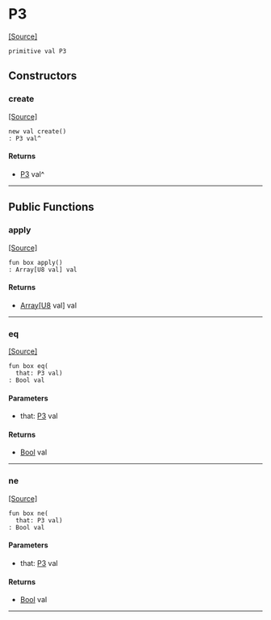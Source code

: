 # P3
<span class="source-link">[[Source]](src/mqtt-assembler/tests.md#L-0-11)</span>
```pony
primitive val P3
```

## Constructors

### create
<span class="source-link">[[Source]](src/mqtt-assembler/tests.md#L-0-11)</span>


```pony
new val create()
: P3 val^
```

#### Returns

* [P3](mqtt-assembler-P3.md) val^

---

## Public Functions

### apply
<span class="source-link">[[Source]](src/mqtt-assembler/tests.md#L-0-11)</span>


```pony
fun box apply()
: Array[U8 val] val
```

#### Returns

* [Array](builtin-Array.md)\[[U8](builtin-U8.md) val\] val

---

### eq
<span class="source-link">[[Source]](src/mqtt-assembler/tests.md#L-0-11)</span>


```pony
fun box eq(
  that: P3 val)
: Bool val
```
#### Parameters

*   that: [P3](mqtt-assembler-P3.md) val

#### Returns

* [Bool](builtin-Bool.md) val

---

### ne
<span class="source-link">[[Source]](src/mqtt-assembler/tests.md#L-0-11)</span>


```pony
fun box ne(
  that: P3 val)
: Bool val
```
#### Parameters

*   that: [P3](mqtt-assembler-P3.md) val

#### Returns

* [Bool](builtin-Bool.md) val

---

